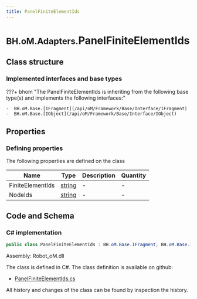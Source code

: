 ```yaml
---
title: PanelFiniteElementIds
---
```


# <small>BH.oM.Adapters.</small>**PanelFiniteElementIds**



## Class structure

### Implemented interfaces and base types

???+ bhom "The PanelFiniteElementIds is inheriting from the following base type(s) and implements the following interfaces:"

    -  BH.oM.Base.[IFragment](/api/oM/Framework/Base/Interface/IFragment)
    -  BH.oM.Base.[IObject](/api/oM/Framework/Base/Interface/IObject)


## Properties



### Defining properties

The following properties are defined on the class

| Name             | Type             | Description      | Quantity         |
|------------------|------------------|------------------|------------------|
| FiniteElementIds | [string](https://learn.microsoft.com/en-us/dotnet/api/System.String?view=netstandard-2.0) | - | - |
| NodeIds | [string](https://learn.microsoft.com/en-us/dotnet/api/System.String?view=netstandard-2.0) | - | - |


## Code and Schema

### C# implementation

``` C# title="C#"
public class PanelFiniteElementIds : BH.oM.Base.IFragment, BH.oM.Base.IObject
```

Assembly: Robot_oM.dll

The class is defined in C#. The class definition is available on github:

- [PanelFiniteElementIds.cs](https://github.com/BHoM/Robot_Toolkit/blob/develop/Robot_oM/Fragments\PanelFiniteElementIds.cs)

All history and changes of the class can be found by inspection the history.
